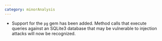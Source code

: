 ```yaml
---
category: minorAnalysis
---
```

* Support for the `pg` gem has been added. Method calls that execute queries against an SQLite3 database that may be vulnerable to injection attacks will now be recognized.